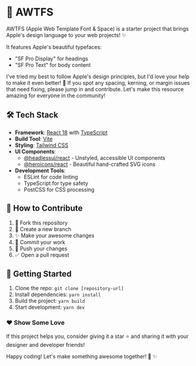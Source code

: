 # 🍎 AWTFS

AWTFS (Apple Web Template Font & Space) is a starter project that brings Apple's design language to your web projects! ✨

It features Apple's beautiful typefaces:

- "SF Pro Display" for headings
- "SF Pro Text" for body content

I've tried my best to follow Apple's design principles, but I'd love your help to make it even better! 👀 If you spot any spacing, kerning, or margin issues that need fixing, please jump in and contribute. Let's make this resource amazing for everyone in the community!

## 🛠️ Tech Stack

- **Framework**: [React 18](https://react.dev/) with [TypeScript](https://www.typescriptlang.org/)
- **Build Tool**: [Vite](https://vitejs.dev/)
- **Styling**: [Tailwind CSS](https://tailwindcss.com/)
- **UI Components**:
  - [@headlessui/react](https://headlessui.com/) - Unstyled, accessible UI components
  - [@heroicons/react](https://heroicons.com/) - Beautiful hand-crafted SVG icons
- **Development Tools**:
  - ESLint for code linting
  - TypeScript for type safety
  - PostCSS for CSS processing

## 🤝 How to Contribute

1. 🍴 Fork this repository
2. 🌱 Create a new branch
3. ✨ Make your awesome changes
4. 💾 Commit your work
5. 🚀 Push your changes
6. ✅ Open a pull request

## 🚀 Getting Started

1. Clone the repo: `git clone [repository-url]`
2. Install dependencies: `yarn install`
3. Build the project: `yarn build`
4. Start development: `yarn dev`

### ❤️ Show Some Love

If this project helps you, consider giving it a star ⭐️ and sharing it with your designer and developer friends!

Happy coding! Let's make something awesome together! 🎨 ✨
